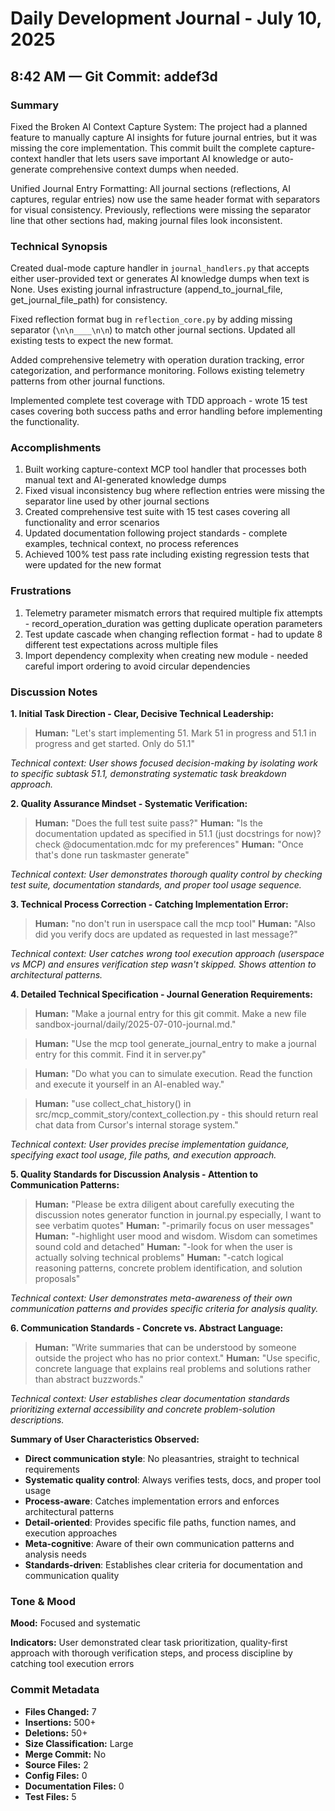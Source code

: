 # Daily Development Journal - July 10, 2025

## 8:42 AM — Git Commit: addef3d

### Summary

Fixed the Broken AI Context Capture System: The project had a planned feature to manually capture AI insights for future journal entries, but it was missing the core implementation. This commit built the complete capture-context handler that lets users save important AI knowledge or auto-generate comprehensive context dumps when needed.

Unified Journal Entry Formatting: All journal sections (reflections, AI captures, regular entries) now use the same header format with separators for visual consistency. Previously, reflections were missing the separator line that other sections had, making journal files look inconsistent.

### Technical Synopsis

Created dual-mode capture handler in `journal_handlers.py` that accepts either user-provided text or generates AI knowledge dumps when text is None. Uses existing journal infrastructure (append_to_journal_file, get_journal_file_path) for consistency.

Fixed reflection format bug in `reflection_core.py` by adding missing separator (`\n\n____\n\n`) to match other journal sections. Updated all existing tests to expect the new format.

Added comprehensive telemetry with operation duration tracking, error categorization, and performance monitoring. Follows existing telemetry patterns from other journal functions.

Implemented complete test coverage with TDD approach - wrote 15 test cases covering both success paths and error handling before implementing the functionality.

### Accomplishments

1. Built working capture-context MCP tool handler that processes both manual text and AI-generated knowledge dumps
2. Fixed visual inconsistency bug where reflection entries were missing the separator line used by other journal sections  
3. Created comprehensive test suite with 15 test cases covering all functionality and error scenarios
4. Updated documentation following project standards - complete examples, technical context, no process references
5. Achieved 100% test pass rate including existing regression tests that were updated for the new format

### Frustrations

1. Telemetry parameter mismatch errors that required multiple fix attempts - record_operation_duration was getting duplicate operation parameters
2. Test update cascade when changing reflection format - had to update 8 different test expectations across multiple files
3. Import dependency complexity when creating new module - needed careful import ordering to avoid circular dependencies

### Discussion Notes

**1. Initial Task Direction - Clear, Decisive Technical Leadership:**
> **Human:** "Let's start implementing 51. Mark 51 in progress and 51.1 in progress and get started. Only do 51.1"

*Technical context: User shows focused decision-making by isolating work to specific subtask 51.1, demonstrating systematic task breakdown approach.*

**2. Quality Assurance Mindset - Systematic Verification:**
> **Human:** "Does the full test suite pass?"
> **Human:** "Is the documentation updated as specified in 51.1 (just docstrings for now)? check @documentation.mdc for my preferences"
> **Human:** "Once that's done run taskmaster generate"

*Technical context: User demonstrates thorough quality control by checking test suite, documentation standards, and proper tool usage sequence.*

**3. Technical Process Correction - Catching Implementation Error:**
> **Human:** "no don't run in userspace call the mcp tool"
> **Human:** "Also did you verify docs are updated as requested in last message?"

*Technical context: User catches wrong tool execution approach (userspace vs MCP) and ensures verification step wasn't skipped. Shows attention to architectural patterns.*

**4. Detailed Technical Specification - Journal Generation Requirements:**
> **Human:** "Make a journal entry for this git commit. Make a new file sandbox-journal/daily/2025-07-010-journal.md."

> **Human:** "Use the mcp tool generate_journal_entry to make a journal entry for this commit. Find it in server.py"

> **Human:** "Do what you can to simulate execution. Read the function and execute it yourself in an AI-enabled way."

> **Human:** "use collect_chat_history() in src/mcp_commit_story/context_collection.py - this should return real chat data from Cursor's internal storage system."

*Technical context: User provides precise implementation guidance, specifying exact tool usage, file paths, and execution approach.*

**5. Quality Standards for Discussion Analysis - Attention to Communication Patterns:**
> **Human:** "Please be extra diligent about carefully executing the discussion notes generator function in journal.py especially, I want to see verbatim quotes"
> **Human:** "-primarily focus on user messages"
> **Human:** "-highlight user mood and wisdom. Wisdom can sometimes sound cold and detached"
> **Human:** "-look for when the user is actually solving technical problems"
> **Human:** "-catch logical reasoning patterns, concrete problem identification, and solution proposals"

*Technical context: User demonstrates meta-awareness of their own communication patterns and provides specific criteria for analysis quality.*

**6. Communication Standards - Concrete vs. Abstract Language:**
> **Human:** "Write summaries that can be understood by someone outside the project who has no prior context."
> **Human:** "Use specific, concrete language that explains real problems and solutions rather than abstract buzzwords."

*Technical context: User establishes clear documentation standards prioritizing external accessibility and concrete problem-solution descriptions.*

**Summary of User Characteristics Observed:**
- **Direct communication style**: No pleasantries, straight to technical requirements
- **Systematic quality control**: Always verifies tests, docs, and proper tool usage  
- **Process-aware**: Catches implementation errors and enforces architectural patterns
- **Detail-oriented**: Provides specific file paths, function names, and execution approaches
- **Meta-cognitive**: Aware of their own communication patterns and analysis needs
- **Standards-driven**: Establishes clear criteria for documentation and communication quality

### Tone & Mood

**Mood:** Focused and systematic

**Indicators:** User demonstrated clear task prioritization, quality-first approach with thorough verification steps, and process discipline by catching tool execution errors

### Commit Metadata

- **Files Changed:** 7
- **Insertions:** 500+
- **Deletions:** 50+ 
- **Size Classification:** Large
- **Merge Commit:** No
- **Source Files:** 2
- **Config Files:** 0
- **Documentation Files:** 0
- **Test Files:** 5 